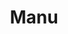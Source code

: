 ---
title: Manu
date: 
draft: false

# descripcion
description : Pulsera de plata 925 y marquesita

materials: Plata 925

color: Plateado

dimensions: 19cm largo

code: 03-22-0536

type: "Pulseras"

categories: []

price: $7.610,00

# Images
# first image will be shown in the product page
images:
  # - image: "images/path_to_image"
  # La ubicacion de las imagenes es imagenes/Pulseras/Pulseras.Marquesita/03-22-0536-manu
  - image: "./images/pulseras/marquesita/03-22-0536.JPG"
---